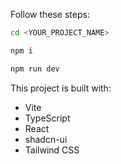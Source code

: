Follow these steps:

```sh
cd <YOUR_PROJECT_NAME>

npm i

npm run dev
```


This project is built with:

- Vite
- TypeScript
- React
- shadcn-ui
- Tailwind CSS


